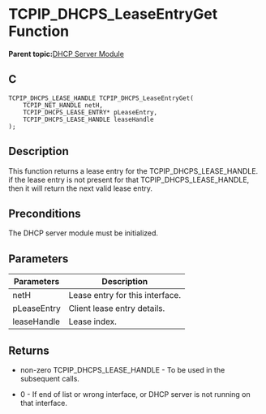 # TCPIP\_DHCPS\_LeaseEntryGet Function

**Parent topic:**[DHCP Server Module](GUID-27C514CD-DE28-4215-BB75-6C8EA971E12E.md)

## C

```
TCPIP_DHCPS_LEASE_HANDLE TCPIP_DHCPS_LeaseEntryGet(
    TCPIP_NET_HANDLE netH, 
    TCPIP_DHCPS_LEASE_ENTRY* pLeaseEntry, 
    TCPIP_DHCPS_LEASE_HANDLE leaseHandle
);
```

## Description

This function returns a lease entry for the TCPIP\_DHCPS\_LEASE\_HANDLE. if the lease entry is not present for that TCPIP\_DHCPS\_LEASE\_HANDLE, then it will return the next valid lease entry.

## Preconditions

The DHCP server module must be initialized.

## Parameters

|Parameters|Description|
|----------|-----------|
|netH|Lease entry for this interface.|
|pLeaseEntry|Client lease entry details.|
|leaseHandle|Lease index.|

## Returns

-   non-zero TCPIP\_DHCPS\_LEASE\_HANDLE - To be used in the subsequent calls.

-   0 - If end of list or wrong interface, or DHCP server is not running on that interface.


